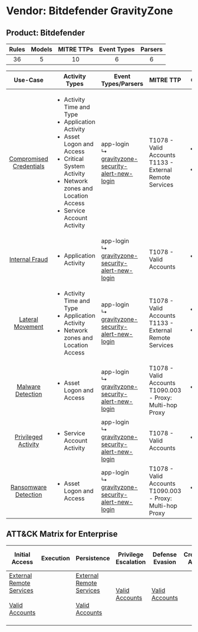Vendor: Bitdefender GravityZone
===============================
Product: Bitdefender
--------------------
| Rules | Models | MITRE TTPs | Event Types | Parsers |
|:-----:|:------:|:----------:|:-----------:|:-------:|
|  36   |   5    |     10     |      6      |    6    |

|                                 Use-Case                                  | Activity Types                                                                                                                                                                                                    | Event Types/Parsers                                                                                                           | MITRE TTP                                                        | Content                                              |
|:-------------------------------------------------------------------------:| ----------------------------------------------------------------------------------------------------------------------------------------------------------------------------------------------------------------- | ----------------------------------------------------------------------------------------------------------------------------- | ---------------------------------------------------------------- | ---------------------------------------------------- |
| [Compromised Credentials](../UseCases/usecase_compromised_credentials.md) | <ul><li>Activity Time  and Type</li><li>Application Activity</li><li>Asset Logon and Access</li><li>Critical System Activity</li><li>Network zones and Location Access</li><li>Service Account Activity</li></ul> |  app-login<br> ↳ [gravityzone-security-alert-new-login](../Parsers/parserContent_gravityzone-security-alert-new-login.md)<br> | T1078 - Valid Accounts<br>T1133 - External Remote Services<br>   | <ul><li>22 Rules</li></ul><ul><li>4 Models</li></ul> |
|          [Internal Fraud](../UseCases/usecase_internal_fraud.md)          | <ul><li>Application Activity</li></ul>                                                                                                                                                                            |  app-login<br> ↳ [gravityzone-security-alert-new-login](../Parsers/parserContent_gravityzone-security-alert-new-login.md)<br> | T1078 - Valid Accounts<br>                                       | <ul><li>4 Rules</li></ul>                            |
|        [Lateral Movement](../UseCases/usecase_lateral_movement.md)        | <ul><li>Activity Time  and Type</li><li>Application Activity</li><li>Network zones and Location Access</li></ul>                                                                                                  |  app-login<br> ↳ [gravityzone-security-alert-new-login](../Parsers/parserContent_gravityzone-security-alert-new-login.md)<br> | T1078 - Valid Accounts<br>T1133 - External Remote Services<br>   | <ul><li>3 Rules</li></ul><ul><li>1 Models</li></ul>  |
|       [Malware Detection](../UseCases/usecase_malware_detection.md)       | <ul><li>Asset Logon and Access</li></ul>                                                                                                                                                                          |  app-login<br> ↳ [gravityzone-security-alert-new-login](../Parsers/parserContent_gravityzone-security-alert-new-login.md)<br> | T1078 - Valid Accounts<br>T1090.003 - Proxy: Multi-hop Proxy<br> | <ul><li>3 Rules</li></ul>                            |
|     [Privileged Activity](../UseCases/usecase_privileged_activity.md)     | <ul><li>Service Account Activity</li></ul>                                                                                                                                                                        |  app-login<br> ↳ [gravityzone-security-alert-new-login](../Parsers/parserContent_gravityzone-security-alert-new-login.md)<br> | T1078 - Valid Accounts<br>                                       | <ul><li>1 Rules</li></ul>                            |
|    [Ransomware Detection](../UseCases/usecase_ransomware_detection.md)    | <ul><li>Asset Logon and Access</li></ul>                                                                                                                                                                          |  app-login<br> ↳ [gravityzone-security-alert-new-login](../Parsers/parserContent_gravityzone-security-alert-new-login.md)<br> | T1078 - Valid Accounts<br>T1090.003 - Proxy: Multi-hop Proxy<br> | <ul><li>3 Rules</li></ul>                            |

ATT&CK Matrix for Enterprise
----------------------------
| Initial Access                                                                                                                                   | Execution | Persistence                                                                                                                                      | Privilege Escalation                                                | Defense Evasion                                                     | Credential Access | Discovery | Lateral Movement | Collection | Command and Control                                                                                                                       | Exfiltration | Impact |
| ------------------------------------------------------------------------------------------------------------------------------------------------ | --------- | ------------------------------------------------------------------------------------------------------------------------------------------------ | ------------------------------------------------------------------- | ------------------------------------------------------------------- | ----------------- | --------- | ---------------- | ---------- | ----------------------------------------------------------------------------------------------------------------------------------------- | ------------ | ------ |
| [External Remote Services](https://attack.mitre.org/techniques/T1133)<br><br>[Valid Accounts](https://attack.mitre.org/techniques/T1078)<br><br> |           | [External Remote Services](https://attack.mitre.org/techniques/T1133)<br><br>[Valid Accounts](https://attack.mitre.org/techniques/T1078)<br><br> | [Valid Accounts](https://attack.mitre.org/techniques/T1078)<br><br> | [Valid Accounts](https://attack.mitre.org/techniques/T1078)<br><br> |                   |           |                  |            | [Proxy: Multi-hop Proxy](https://attack.mitre.org/techniques/T1090/003)<br><br>[Proxy](https://attack.mitre.org/techniques/T1090)<br><br> |              |        |